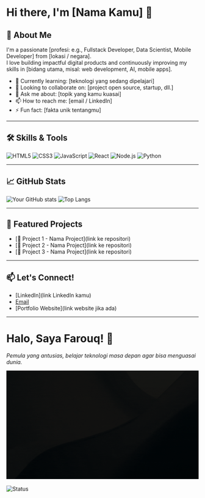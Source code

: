 # Hi there, I'm [Nama Kamu] 👋

## 🚀 About Me
I'm a passionate [profesi: e.g., Fullstack Developer, Data Scientist, Mobile Developer] from [lokasi / negara].  
I love building impactful digital products and continuously improving my skills in [bidang utama, misal: web development, AI, mobile apps].

- 🌱 Currently learning: [teknologi yang sedang dipelajari]
- 👯 Looking to collaborate on: [project open source, startup, dll.]
- 💬 Ask me about: [topik yang kamu kuasai]
- 📫 How to reach me: [email / LinkedIn]
- ⚡ Fun fact: [fakta unik tentangmu]

---

## 🛠️ Skills & Tools
![HTML5](https://img.shields.io/badge/HTML5-E34F26?style=flat-square&logo=html5&logoColor=white)
![CSS3](https://img.shields.io/badge/CSS3-1572B6?style=flat-square&logo=css3&logoColor=white)
![JavaScript](https://img.shields.io/badge/JavaScript-F7DF1E?style=flat-square&logo=javascript&logoColor=black)
![React](https://img.shields.io/badge/React-20232A?style=flat-square&logo=react&logoColor=61DAFB)
![Node.js](https://img.shields.io/badge/Node.js-339933?style=flat-square&logo=nodedotjs&logoColor=white)
![Python](https://img.shields.io/badge/Python-3776AB?style=flat-square&logo=python&logoColor=white)
<!-- Tambahkan tools lain yang kamu kuasai -->

---

## 📈 GitHub Stats

![Your GitHub stats](https://github-readme-stats.vercel.app/api?username=YourUsername&show_icons=true&theme=tokyonight)
![Top Langs](https://github-readme-stats.vercel.app/api/top-langs/?username=YourUsername&layout=compact&theme=tokyonight)

---

## 📂 Featured Projects

- [🚀 Project 1 - Nama Project](link ke repositori)
- [📱 Project 2 - Nama Project](link ke repositori)
- [🧠 Project 3 - Nama Project](link ke repositori)

---

## 📫 Let's Connect!

- [LinkedIn](link LinkedIn kamu)
- [Email](mailto:emailkamu@email.com)
- [Portfolio Website](link website jika ada)

---




# Halo, Saya Farouq! 👋
_Pemula yang antusias, belajar teknologi masa depan agar bisa menguasai dunia._

![Contoh GIF](welcome.gif)

![Status](https://img.shields.io/badge/Status-Active-brightgreen)
<!--
**Farouq-beginner/Farouq-beginner** is a ✨ _special_ ✨ repository because its `README.md` (this file) appears on your GitHub profile.

Here are some ideas to get you started:

- 🔭 I’m currently working on ...
- 🌱 I’m currently learning ...
- 👯 I’m looking to collaborate on ...
- 🤔 I’m looking for help with ...
- 💬 Ask me about ...
- 📫 How to reach me: ...
- 😄 Pronouns: ...
- ⚡ Fun fact: ...
-->
